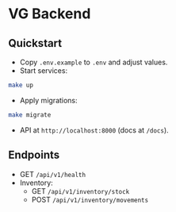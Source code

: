 # VG Backend

## Quickstart

- Copy `.env.example` to `.env` and adjust values.
- Start services:

```bash
make up
```

- Apply migrations:

```bash
make migrate
```

- API at `http://localhost:8000` (docs at `/docs`).

## Endpoints

- GET `/api/v1/health`
- Inventory:
  - GET `/api/v1/inventory/stock`
  - POST `/api/v1/inventory/movements`
